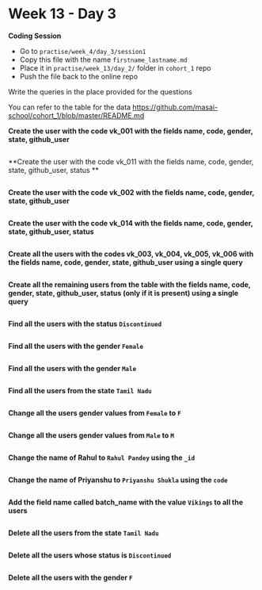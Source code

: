 # Week 13 - Day 3

**Coding Session**

- Go to `practise/week_4/day_3/session1` 
- Copy  this file with the name `firstname_lastname.md`
- Place it in `practise/week_13/day_2/` folder in `cohort_1` repo
- Push the file back to the online repo



Write the queries in the place provided for the questions

You can refer to the table for the data
https://github.com/masai-school/cohort_1/blob/master/README.md

**Create the user with the code vk_001 with the fields name, code, gender, state, github_user**

```

```

**Create the user with the code vk_011 with the fields name, code, gender, state, github_user, status **

```

```

**Create the user with the code vk_002 with the fields name, code, gender, state, github_user**

```

```

**Create the user with the code vk_014 with the fields name, code, gender, state, github_user, status**

```

```

**Create all the users with the codes vk_003, vk_004, vk_005, vk_006 with the fields name, code, gender, state, github_user using a single query**

```

```
**Create all the remaining users from the table with the fields  name, code, gender, state, github_user, status (only if it is present) using a single query**

```

```

**Find all the users with the status `Discontinued`**

```

```

**Find all the users with the gender `Female`**

```

```

**Find all the users with the gender `Male`**

```

```

**Find all the users from the state `Tamil Nadu`**

```

```


**Change all the users gender values from `Female` to `F`**

```

```

**Change all the users gender values from `Male` to `M`**

```

```
**Change the name of  Rahul to `Rahul Pandey` using the `_id`**
```

```

**Change the name of Priyanshu to `Priyanshu Shukla` using the `code`**
```

```

**Add the field name called batch_name with the value `Vikings` to all the users**

```

```

**Delete all the users from the state `Tamil Nadu`**

```

```

**Delete all the users whose status is `Discontinued`**

```

```

**Delete all the users with the gender `F`**

```

```

